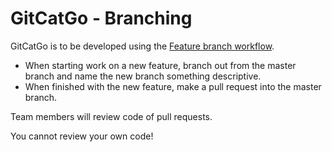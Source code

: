 # GitCatGo - Branching

GitCatGo is to be developed using the [Feature branch workflow](https://www.atlassian.com/git/tutorials/comparing-workflows/feature-branch-workflow).

 * When starting work on a new feature, branch out from the master branch and name the new branch something descriptive.
 * When finished with the new feature, make a pull request into the master branch.

Team members will review code of pull requests.

You cannot review your own code!
